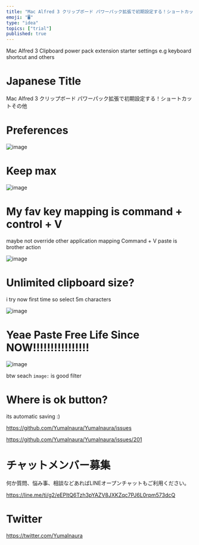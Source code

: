 ```yaml
---
title: "Mac Alfred 3 クリップボード パワーパック拡張で初期設定する！ショートカットその他"
emoji: "🖥"
type: "idea"
topics: ["trial"]
published: true
---
```


Mac Alfred 3 Clipboard power pack extension starter settings e.g keyboard shortcut and others

# Japanese Title

Mac Alfred 3 クリップボード パワーパック拡張で初期設定する！ショートカットその他

# Preferences

![image](https://user-images.githubusercontent.com/13635059/50620617-d4dd2900-0f43-11e9-8f92-861119865f0b.png)

# Keep max

![image](https://user-images.githubusercontent.com/13635059/50620625-ede5da00-0f43-11e9-8a59-20d52e3d2882.png)


# My fav key mapping is command + control + V

maybe not override other application mapping 
Command + V paste is brother action

![image](https://user-images.githubusercontent.com/13635059/50620641-0655f480-0f44-11e9-84ad-cb778c1bb124.png)

# Unlimited clipboard size?

i try now first time so select 5m characters

![image](https://user-images.githubusercontent.com/13635059/50620677-3a311a00-0f44-11e9-9baa-c3d01eefd4e9.png)

# Yeae Paste Free Life Since NOW!!!!!!!!!!!!!!!!

![image](https://user-images.githubusercontent.com/13635059/50620726-84b29680-0f44-11e9-88b8-f6cb68fdd0b5.png)

btw seach `image:` is good filter

# Where is ok button?

its automatic saving :)

https://github.com/YumaInaura/YumaInaura/issues


https://github.com/YumaInaura/YumaInaura/issues/201








<!-- Update From Qiita API -->

# チャットメンバー募集


何か質問、悩み事、相談などあればLINEオープンチャットもご利用ください。

https://line.me/ti/g2/eEPltQ6Tzh3pYAZV8JXKZqc7PJ6L0rpm573dcQ





# Twitter


https://twitter.com/YumaInaura


<!-- Update From Qiita API -->


